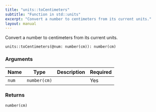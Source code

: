 ```yaml
---
title: "units::toCentimeters"
subtitle: "Function in std::units"
excerpt: "Convert a number to centimeters from its current units."
layout: manual
---
```


Convert a number to centimeters from its current units.

```kcl
units::toCentimeters(@num: number(cm)): number(cm)
```



### Arguments

| Name | Type | Description | Required |
|----------|------|-------------|----------|
| `num` | `number(cm)` |  | Yes |

### Returns

`number(cm)`



